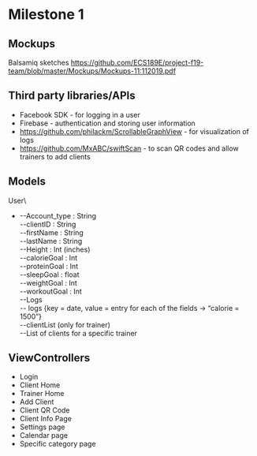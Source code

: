 # Milestone 1

## Mockups
Balsamiq sketches https://github.com/ECS189E/project-f19-team/blob/master/Mockups/Mockups-11:112019.pdf

## Third party libraries/APIs
* Facebook SDK - for logging in a user
* Firebase - authentication and storing user information
* https://github.com/philackm/ScrollableGraphView - for visualization of logs
* https://github.com/MxABC/swiftScan - to scan QR codes and allow trainers to add clients


## Models
User\
+ --Account_type : String\
  --clientID : String  
  --firstName : String  
  --lastName : String  
  --Height : Int (inches)  
  --calorieGoal : Int  
  --proteinGoal : Int  
  --sleepGoal : float  
  --weightGoal : Int  
  --workoutGoal : Int  
  --Logs  
    -- logs {key = date, value = entry for each of the fields -> “calorie = 1500”}  
  --clientList (only for trainer)  
    --List of clients for a specific trainer  

## ViewControllers
* Login
* Client Home
* Trainer Home
* Add Client
* Client QR Code 
* Client Info Page
* Settings page
* Calendar page
* Specific category page
